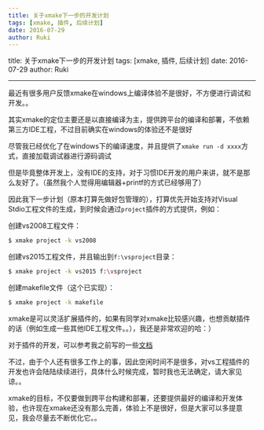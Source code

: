```yaml
---
title: 关于xmake下一步的开发计划
tags: [xmake, 插件, 后续计划]
date: 2016-07-29
author: Ruki
---
```


title: 关于xmake下一步的开发计划
tags: [xmake, 插件, 后续计划]
date: 2016-07-29
author: Ruki

---
最近有很多用户反馈xmake在windows上编译体验不是很好，不方便进行调试和开发。。

其实xmake的定位主要还是以直接编译为主，提供跨平台的编译和部署，不依赖第三方IDE工程，不过目前确实在windows的体验还不是很好

尽管我已经优化了在windows下的编译速度，并且提供了`xmake run -d xxxx`方式，直接加载调试器进行源码调试

但是毕竟整体开发上，没有IDE的支持，对于习惯IDE开发的用户来讲，就不是那么友好了。（虽然我个人觉得用编辑器+printf的方式已经够用了）

因此我下一步计划（原本打算先做好包管理的），打算优先开始支持对Visual Stdio工程文件的生成，到时候会通过`project`插件的方式提供，例如：

创建vs2008工程文件：

```bash
$ xmake project -k vs2008
```




创建vs2015工程文件，并且输出到`f:\vsproject`目录：

```bash
$ xmake project -k vs2015 f:\vsproject
```

创建makefile文件（这个已实现）：

```bash
$ xmake project -k makefile
```

xmake是可以灵活扩展插件的，如果有同学对xmake比较感兴趣，也想贡献插件的话（例如生成一些其他IDE工程文件。。），我还是非常欢迎的哈：）

对于插件的开发，可以参考我之前写的一些[文档](https://xmake.io/zh/)

不过，由于个人还有很多工作上的事，因此空闲时间不是很多，对vs工程插件的开发也许会陆陆续续进行，具体什么时候完成，暂时我也无法确定，请大家见谅。。

xmake的目标，不仅要做到跨平台构建和部署，还要提供最好的编译和开发体验，也许现在xmake还没有那么完善，体验上不是很好，但是大家可以多提意见，我会尽量去不断优化它。。